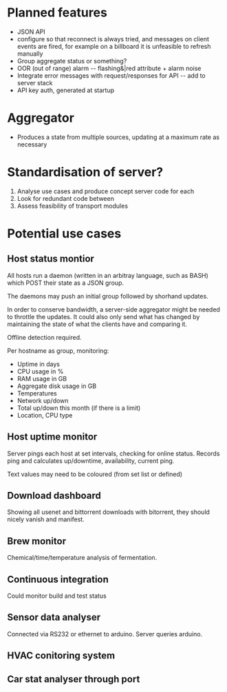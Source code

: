 # Planned features

  * JSON API
  * configure so that reconnect is always tried, and messages on client events are fired, for example on a billboard it is unfeasible to refresh manually
  * Group aggregate status or something?
  * OOR (out of range) alarm -- flashing&|red attribute + alarm noise
  * Integrate error messages with request/responses for API -- add to server stack
  * API key auth, generated at startup

# Aggregator

  * Produces a state from multiple sources, updating at a maximum rate as necessary

# Standardisation of server?

  1. Analyse use cases and produce concept server code for each
  2. Look for redundant code between
  3. Assess feasibility of transport modules

# Potential use cases

## Host status montior

All hosts run a daemon (written in an arbitray language, such as BASH) which POST
their state as a JSON group.

The daemons may push an initial group followed by shorhand updates.

In order to conserve bandwidth, a server-side aggregator might be needed to throttle the updates. It could also only send what has changed by maintaining the state of what the clients have and comparing it.

Offline detection required.

Per hostname as group, monitoring:

  * Uptime in days
  * CPU usage in %
  * RAM usage in GB
  * Aggregate disk usage in GB
  * Temperatures
  * Network up/down
  * Total up/down this month (if there is a limit)
  * Location, CPU type

## Host uptime monitor

Server pings each host at set intervals, checking for online status. Records ping and calculates up/downtime, availability, current ping.

Text values may need to be coloured (from set list or defined)

## Download dashboard

Showing all usenet and bittorrent downloads with bitorrent, they should nicely vanish and manifest.

## Brew monitor

Chemical/time/temperature analysis of fermentation.

## Continuous integration

Could monitor build and test status

## Sensor data analyser

Connected via RS232 or ethernet to arduino. Server queries arduino.

## HVAC conitoring system

## Car stat analyser through port
